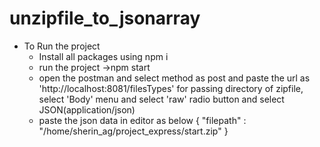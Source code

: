 # unzipfile_to_jsonarray


- To Run the   project
  - Install all packages using npm i
  - run the  project ->npm start
  - open the postman   and select  method as post and  paste the url as 'http://localhost:8081/filesTypes'
    for passing   directory of zipfile, select   'Body' menu and  select 'raw' radio button   and select JSON(application/json)
  - paste the  json data in  editor  as  below
    {
	"filepath" : "/home/sherin_ag/project_express/start.zip"
    }

